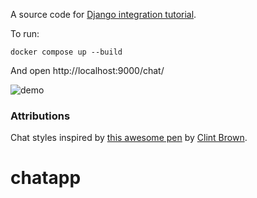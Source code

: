 A source code for [Django integration tutorial](https://centrifugal.dev/blog/2021/11/04/integrating-with-django-building-chat-application).

To run:

```
docker compose up --build
```

And open http://localhost:9000/chat/

![demo](https://raw.githubusercontent.com/centrifugal/examples/master/python_django_chat_tutorial/demo.gif)

### Attributions

Chat styles inspired by [this awesome pen](https://codepen.io/clintabrown/pen/HAkjq) by [Clint Brown](https://codepen.io/clintabrown).
# chatapp
